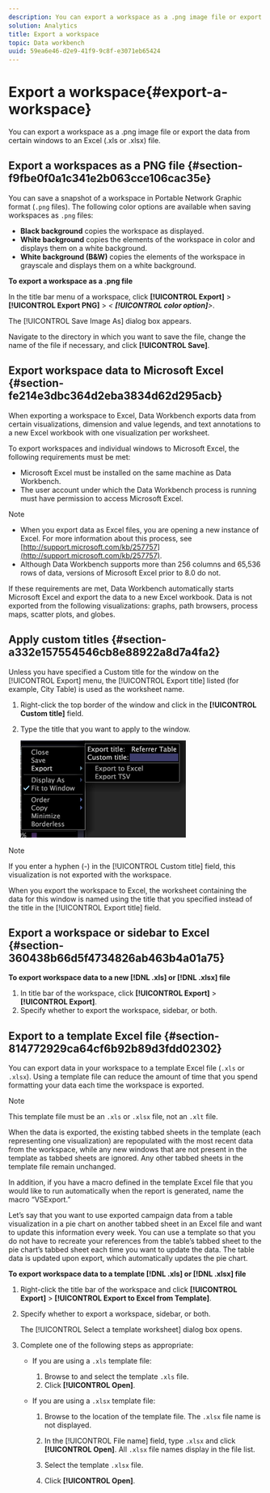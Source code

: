 ```yaml
---
description: You can export a workspace as a .png image file or export the data from certain windows to an Excel (.xls or .xlsx) file.
solution: Analytics
title: Export a workspace
topic: Data workbench
uuid: 59ea6e46-d2e9-41f9-9c8f-e3071eb65424
---
```


# Export a workspace{#export-a-workspace}

You can export a workspace as a .png image file or export the data from certain windows to an Excel (.xls or .xlsx) file.

## Export a workspaces as a PNG file {#section-f9fbe0f0a1c341e2b063cce106cac35e}

You can save a snapshot of a workspace in Portable Network Graphic format (`.png` files). The following color options are available when saving workspaces as `.png` files:

* **Black background** copies the workspace as displayed.
* **White background** copies the elements of the workspace in color and displays them on a white background.
* **White background (B&W)** copies the elements of the workspace in grayscale and displays them on a white background.

**To export a workspace as a .png file**

In the title bar menu of a workspace, click **[!UICONTROL Export]** > **[!UICONTROL Export PNG]** > *< **[!UICONTROL color option]**>*.

The [!UICONTROL Save Image As] dialog box appears.

Navigate to the directory in which you want to save the file, change the name of the file if necessary, and click **[!UICONTROL Save]**.

## Export workspace data to Microsoft Excel {#section-fe214e3dbc364d2eba3834d62d295acb}

When exporting a workspace to Excel, Data Workbench exports data from certain visualizations, dimension and value legends, and text annotations to a new Excel workbook with one visualization per worksheet.

To export workspaces and individual windows to Microsoft Excel, the following requirements must be met:

* Microsoft Excel must be installed on the same machine as Data Workbench. 
* The user account under which the Data Workbench process is running must have permission to access Microsoft Excel.

>[!NOTE]
>
>* When you export data as Excel files, you are opening a new instance of Excel. For more information about this process, see [http://support.microsoft.com/kb/257757](http://support.microsoft.com/kb/257757). 
>* Although Data Workbench supports more than 256 columns and 65,536 rows of data, versions of Microsoft Excel prior to 8.0 do not. 
>

If these requirements are met, Data Workbench automatically starts Microsoft Excel and export the data to a new Excel workbook. Data is not exported from the following visualizations: graphs, path browsers, process maps, scatter plots, and globes.

## Apply custom titles {#section-a332e157554546cb8e88922a8d7a4fa2}

Unless you have specified a Custom title for the window on the [!UICONTROL Export] menu, the [!UICONTROL Export title] listed (for example, City Table) is used as the worksheet name.

1. Right-click the top border of the window and click in the **[!UICONTROL Custom title]** field. 
1. Type the title that you want to apply to the window.

   ![](assets/mnu_window_TitleBar_Export.png)

>[!NOTE]
>
>If you enter a hyphen (-) in the [!UICONTROL Custom title] field, this visualization is not exported with the workspace.

When you export the workspace to Excel, the worksheet containing the data for this window is named using the title that you specified instead of the title in the [!UICONTROL Export title] field.

## Export a workspace or sidebar to Excel {#section-360438b66d5f4734826ab463b4a01a75}

**To export workspace data to a new [!DNL .xls] or [!DNL .xlsx] file**

1. In title bar of the workspace, click **[!UICONTROL Export]** > **[!UICONTROL Export]**. 
1. Specify whether to export the workspace, sidebar, or both.

## Export to a template Excel file {#section-814772929ca64cf6b92b89d3fdd02302}

You can export data in your workspace to a template Excel file (`.xls` or `.xlsx`). Using a template file can reduce the amount of time that you spend formatting your data each time the workspace is exported.

>[!NOTE]
>
>This template file must be an `.xls` or `.xlsx` file, not an `.xlt` file.

When the data is exported, the existing tabbed sheets in the template (each representing one visualization) are repopulated with the most recent data from the workspace, while any new windows that are not present in the template as tabbed sheets are ignored. Any other tabbed sheets in the template file remain unchanged.

In addition, if you have a macro defined in the template Excel file that you would like to run automatically when the report is generated, name the macro “VSExport.”

Let’s say that you want to use exported campaign data from a table visualization in a pie chart on another tabbed sheet in an Excel file and want to update this information every week. You can use a template so that you do not have to recreate your references from the table’s tabbed sheet to the pie chart’s tabbed sheet each time you want to update the data. The table data is updated upon export, which automatically updates the pie chart.

**To export workspace data to a template [!DNL .xls] or [!DNL .xlsx] file**

1. Right-click the title bar of the workspace and click **[!UICONTROL Export]** > **[!UICONTROL Export to Excel from Template]**. 
1. Specify whether to export a workspace, sidebar, or both.

   The [!UICONTROL Select a template worksheet] dialog box opens. 

1. Complete one of the following steps as appropriate:

    * If you are using a `.xls` template file:

        1. Browse to and select the template `.xls` file. 
        1. Click **[!UICONTROL Open]**.

    * If you are using a `.xlsx` template file:

        1. Browse to the location of the template file. The `.xlsx` file name is not displayed. 
        1. In the [!UICONTROL File name] field, type `.xlsx` and click **[!UICONTROL Open]**. All `.xlsx` file names display in the file list. 
        
        1. Select the template `.xlsx` file. 
        1. Click **[!UICONTROL Open]**.

